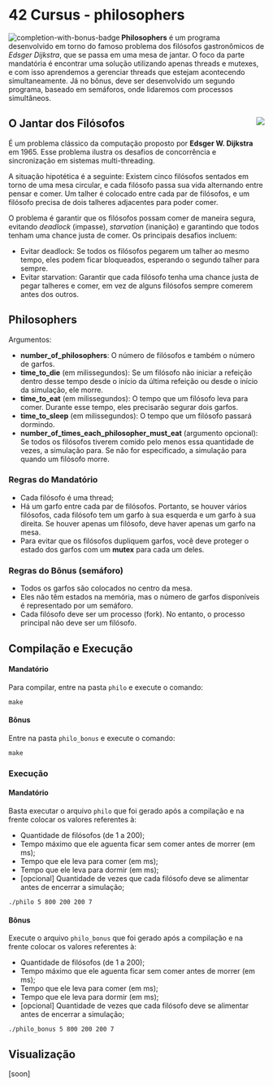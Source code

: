 # 42 Cursus - philosophers

<img src="https://game.42sp.org.br/static/assets/achievements/philosophersn.png" alt="completion-with-bonus-badge" align="left">

**Philosophers** é um programa desenvolvido em torno do famoso problema dos filósofos gastronômicos de _Edsger Dijkstra_, que se passa em uma mesa de jantar. O foco da parte mandatória é encontrar uma solução utilizando apenas threads e mutexes, e com isso aprendemos a gerenciar threads que estejam acontecendo simultaneamente. Já no bônus, deve ser desenvolvido um segundo programa, baseado em semáforos, onde lidaremos com processos simultâneos.


## O Jantar dos Filósofos <img src="https://img.shields.io/badge/GRADE-125%2F100-success?logo=42&logoColor=fff" align="right"/>

É um problema clássico da computação proposto por **Edsger W. Dijkstra** em 1965. Esse problema ilustra os desafios de concorrência e sincronização em sistemas multi-threading.

A situação hipotética é a seguinte: Existem cinco filósofos sentados em torno de uma mesa circular, e cada filósofo passa sua vida alternando entre pensar e comer. Um talher é colocado entre cada par de filósofos, e um filósofo precisa de dois talheres adjacentes para poder comer.

O problema é garantir que os filósofos possam comer de maneira segura, evitando _deadlock_ (impasse), _starvation_ (inanição) e garantindo que todos tenham uma chance justa de comer. Os principais desafios incluem:

  - Evitar deadlock: Se todos os filósofos pegarem um talher ao mesmo tempo, eles podem ficar bloqueados, esperando o segundo talher para sempre.
  - Evitar starvation: Garantir que cada filósofo tenha uma chance justa de pegar talheres e comer, em vez de alguns filósofos sempre comerem antes dos outros.

## Philosophers

Argumentos:

  - **number_of_philosophers**: O número de filósofos e também o número de garfos.
  - **time_to_die** (em milissegundos): Se um filósofo não iniciar a refeição dentro desse tempo desde o início da última refeição ou desde o início da simulação, ele morre.
  - **time_to_eat** (em milissegundos): O tempo que um filósofo leva para comer. Durante esse tempo, eles precisarão segurar dois garfos.
  - **time_to_sleep** (em milissegundos): O tempo que um filósofo passará dormindo.
  - **number_of_times_each_philosopher_must_eat** (argumento opcional): Se todos os filósofos tiverem comido pelo menos essa quantidade de vezes, a simulação para. Se não for especificado, a simulação para quando um filósofo morre.

### Regras do Mandatório

- Cada filósofo é uma thread;
- Há um garfo entre cada par de filósofos. Portanto, se houver vários filósofos, cada filósofo tem um garfo à sua esquerda e um garfo à sua direita. Se houver apenas um filósofo, deve haver apenas um garfo na mesa.
- Para evitar que os filósofos dupliquem garfos, você deve proteger o estado dos garfos com um **mutex** para cada um deles.

### Regras do Bônus (semáforo)

- Todos os garfos são colocados no centro da mesa.
- Eles não têm estados na memória, mas o número de garfos disponíveis é representado por um semáforo.
- Cada filósofo deve ser um processo (fork). No entanto, o processo principal não deve ser um filósofo.

## Compilação e Execução

#### Mandatório

Para compilar, entre na pasta `philo` e execute o comando:

```
make
```

#### Bônus

Entre na pasta `philo_bonus` e execute o comando:

```
make
```

### Execução

#### Mandatório

Basta executar o arquivo `philo` que foi gerado após a compilação e na frente colocar os valores referentes à:

- Quantidade de filósofos (de 1 a 200);
- Tempo máximo que ele aguenta ficar sem comer antes de morrer (em ms);
- Tempo que ele leva para comer (em ms);
- Tempo que ele leva para dormir (em ms);
- \[opcional] Quantidade de vezes que cada filósofo deve se alimentar antes de encerrar a simulação;

```
./philo 5 800 200 200 7
```

#### Bônus

Execute o arquivo `philo_bonus` que foi gerado após a compilação e na frente colocar os valores referentes à:

- Quantidade de filósofos (de 1 a 200);
- Tempo máximo que ele aguenta ficar sem comer antes de morrer (em ms);
- Tempo que ele leva para comer (em ms);
- Tempo que ele leva para dormir (em ms);
- \[opcional] Quantidade de vezes que cada filósofo deve se alimentar antes de encerrar a simulação;

```
./philo_bonus 5 800 200 200 7
```

## Visualização

\[soon]
